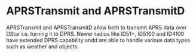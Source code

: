 
# APRSTransmit and APRSTransmitD
APRSTransmit and APRSTransmitD allow both to transmit APRS data over DStar i.e. turning it to DPRS. Newer radios like ID51+, ID5100 and ID4100 have extended DPRS capability andd are able to handle various data types such as weather and objects.
